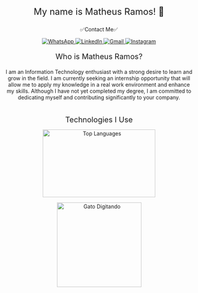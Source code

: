 <p align="center" style="font-size: 24px;">
  My name is Matheus Ramos! 👻
</p>

<p align="center">
  ✅Contact Me✅
</p>

<p align="center">
  <a href="https://wa.me/+554896192999">
    <img src="https://img.shields.io/badge/WhatsApp-25D366?style=for-the-badge&logo=whatsapp&logoColor=white" alt="WhatsApp">
  </a>
  <a href="https://www.linkedin.com/in/matheus-ramos-074615322/">
    <img src="https://img.shields.io/badge/LinkedIn-0077B5?style=for-the-badge&logo=linkedin&logoColor=white" alt="LinkedIn">
  </a>
  <a href="mailto:Matheusramosob@gmail.com?subject=CONTACT%20BY%20GITHUB%20-%20HELLO%20MATHEUS&body=Olá%20Matheus,%20tudo%20bem?">
    <img src="https://img.shields.io/badge/Gmail-D14836?style=for-the-badge&logo=gmail&logoColor=white" alt="Gmail">
  </a>
  <a href="mailto:https://www.instagram.com/_.matheusramos/">
    <img src="https://img.shields.io/badge/Instagram-E4405F?style=for-the-badge&logo=instagram&logoColor=white" alt="Instagram">
  </a>
</p>

<p align="center" style="font-size: 20px;">
  Who is Matheus Ramos?
</p>

<p align="center" style="font-size: 14px; margin-bottom: 39px;">
  I am an Information Technology enthusiast with a strong desire to learn and grow in the field. I am currently seeking an internship opportunity that will allow me to apply my knowledge in a real work environment and enhance my skills. Although I have not yet completed my degree, I am committed to dedicating myself and contributing significantly to your company.
</p>

<!-- Increased font size for "Technologies I Use" and reduced margin -->
<p align="center" style="font-size: 20px; margin-bottom: 1px;">
  Technologies I Use
</p>

<p align="center">
  <a href="https://github.com/MatheusRamosOliveiraBarros">
    <img height="180" width="300" src="https://github-readme-stats.vercel.app/api/top-langs?username=MatheusRamosOliveiraBarros&layout=compact&langs_count=8&theme=dark" alt="Top Languages">
  </a>
</p>

<!-- Centralize GIF at the end -->
<p align="center">
  <img src="https://media1.tenor.com/m/rkY5QA5c3VAAAAAC/gato-digitando.gif" alt="Gato Digitando" width="225">

